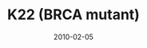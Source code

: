 ---
title: K22 (BRCA mutant)
image: https://www.cycif.org/assets/img/gray-2023/K22.jpg
date: 2010-02-05
minerva_link: https://s3.amazonaws.com/www.cycif.org/110-Komen_BRCA/K22/index.html
info_link: null
show_page_link: false
tags:
    - Gray
    - BRCA

---
